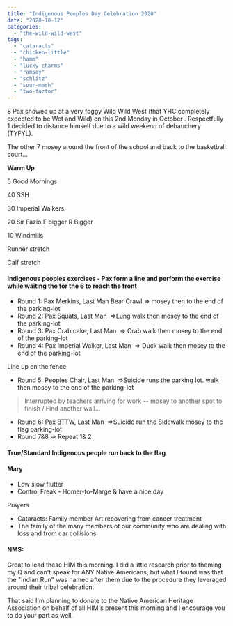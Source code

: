 ```yaml
---
title: "Indigenous Peoples Day Celebration 2020"
date: "2020-10-12"
categories: 
  - "the-wild-wild-west"
tags: 
  - "cataracts"
  - "chicken-little"
  - "hamm"
  - "lucky-charms"
  - "ramsay"
  - "schlitz"
  - "sour-mash"
  - "two-factor"
---
```


8 Pax showed up at a very foggy Wild Wild West (that YHC completely expected to be Wet and Wild) on this 2nd Monday in October . Respectfully 1 decided to distance himself due to a wild weekend of debauchery (TYFYL).

The other 7 mosey around the front of the school and back to the basketball court...

**Warm Up**

5 Good Mornings

40 SSH

30 Imperial Walkers

20 Sir Fazio F bigger R Bigger

10 Windmills

Runner stretch

Calf stretch

#### **Indigenous peoples exercises - Pax form a line and perform the exercise while waiting the for the 6 to reach the front**

- Round 1: Pax Merkins, Last Man Bear Crawl => mosey then to the end of the parking-lot
- Round 2: Pax Squats, Last Man  =>Lung walk then mosey to the end of the parking-lot
- Round 3: Pax Crab cake, Last Man  => Crab walk then mosey to the end of the parking-lot
- Round 4: Pax Imperial Walker, Last Man  => Duck walk then mosey to the end of the parking-lot

Line up on the fence

- Round 5: Peoples Chair, Last Man  =>Suicide runs the parking lot. walk then mosey to the end of the parking-lot

> Interrupted by teachers arriving for work -- mosey to another spot to finish / Find another wall...

- Round 6: Pax BTTW, Last Man  =>Suicide run the Sidewalk mosey to the flag parking-lot
- Round 7&8 => Repeat 1& 2

#### True/Standard Indigenous people run back to the flag

#### Mary

- Low slow flutter
- Control Freak - Homer-to-Marge & have a nice day

Prayers

- Cataracts: Family member Art recovering from cancer treatment
- The family of the many members of our community who are dealing with loss and from car collisions

#### NMS:

Great to lead these HIM this morning. I did a little research prior to theming my Q and can't speak for ANY Native Americans, but what I found was that the "Indian Run" was named after them due to the procedure they leveraged around their tribal celebration.

That said I'm planning to donate to the Native American Heritage Association on behalf of all HIM's present this morning and I encourage you to do your part as well.
